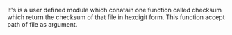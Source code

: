 It's is a user defined module which conatain one
function called checksum which return the checksum
of that file in hexdigit form.
This function accept path of file as argument.
